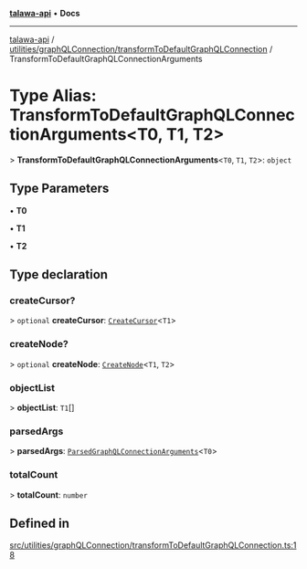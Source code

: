 [**talawa-api**](../../../../README.md) • **Docs**

***

[talawa-api](../../../../modules.md) / [utilities/graphQLConnection/transformToDefaultGraphQLConnection](../README.md) / TransformToDefaultGraphQLConnectionArguments

# Type Alias: TransformToDefaultGraphQLConnectionArguments\<T0, T1, T2\>

\> **TransformToDefaultGraphQLConnectionArguments**\<`T0`, `T1`, `T2`\>: `object`

## Type Parameters

• **T0**

• **T1**

• **T2**

## Type declaration

### createCursor?

\> `optional` **createCursor**: [`CreateCursor`](CreateCursor.md)\<`T1`\>

### createNode?

\> `optional` **createNode**: [`CreateNode`](CreateNode.md)\<`T1`, `T2`\>

### objectList

\> **objectList**: `T1`[]

### parsedArgs

\> **parsedArgs**: [`ParsedGraphQLConnectionArguments`](../../parseGraphQLConnectionArguments/type-aliases/ParsedGraphQLConnectionArguments.md)\<`T0`\>

### totalCount

\> **totalCount**: `number`

## Defined in

[src/utilities/graphQLConnection/transformToDefaultGraphQLConnection.ts:18](https://github.com/PalisadoesFoundation/talawa-api/blob/c952c7a3bfd4b8b910fbae10313f5402ade5a9d4/src/utilities/graphQLConnection/transformToDefaultGraphQLConnection.ts#L18)
